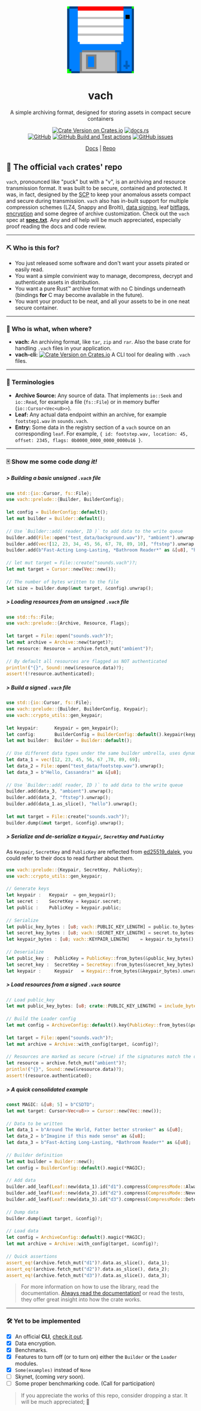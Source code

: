 <p align="center">
  <img src="media/logo.png" alt=".vach logo" width="180" height="180">
</p>
<h1 align=center>
  <strong>vach</strong>
</h1>
<p align=center> A simple archiving format, designed for storing assets in compact secure containers </p>

<p align=center>
  <a href="https://crates.io/crates/vach"><img alt="Crate Version on Crates.io" src="https://img.shields.io/crates/v/vach?style=flat-square"></a>
  <a href="https://docs.rs/vach"><img alt="docs.rs" src="https://img.shields.io/docsrs/vach?style=flat-square"></a>
  <br/>
  <a href="https://github.com/zeskeertwee/vach/blob/main/LICENSE"><img alt="GitHub" src="https://img.shields.io/github/license/zeskeertwee/vach?style=flat-square"></a>
  <a href="https://github.com/zeskeertwee/vach/actions/workflows/tests.yml"><img alt="GitHub Build and Test actions" src="https://github.com/zeskeertwee/vach/actions/workflows/tests.yml/badge.svg"></a>
  <a href="https://github.com/zeskeertwee/vach/issues"><img alt="GitHub issues" src="https://img.shields.io/github/issues-raw/zeskeertwee/vach?style=flat-square"></a>
</p>
<p align=center>
 <a href="https://docs.rs/vach">Docs</a> | <a href="https://github.com/zeskeertwee/vach">Repo</a>
</p>

## 👔 The official `vach` crates' repo

`vach`, pronounced like "puck" but with a "v", is an archiving and resource transmission format. It was built to be secure, contained and protected. It was, in fact, designed by the [SCP](https://en.wikipedia.org/wiki/SCP_Foundation) to keep your anomalous assets compact and secure during transmission. `vach` also has in-built support for multiple compression schemes (LZ4, Snappy and Brolti), [data signing](https://github.com/dalek-cryptography/ed25519-dalek), leaf [bitflags](https://docs.rs/vach/latest/vach/archive/struct.Flags.html), [encryption](https://docs.rs/aes-gcm/latest/aes_gcm/) and some degree of archive customization. Check out the `vach` spec at **[spec.txt](https://github.com/zeskeertwee/vach/blob/main/spec/main.txt)**. Any and *all* help will be much appreciated, especially proof reading the docs and code review.

---

### ⛏ Who is this for?

- You just released some software and don't want your assets pirated or easily read.
- You want a simple convinient way to manage, decompress, decrypt and authenticate assets in distribution.
- You want a pure Rust™️ archive format with no C bindings underneath (bindings **for** C may become available in the future).
- You want your product to be neat, and all your assets to be in one neat  secure container.

---

### 🤷 Who is what, when where?

- **vach:** An archiving format, like `tar`, `zip` and `rar`.  Also the base crate for handling `.vach` files in your application.
- **vach-cli:** <a href="https://crates.io/crates/vach-cli"><img alt="Crate Version on Crates.io" src="https://img.shields.io/crates/v/vach-cli?style=flat-square"></a> A CLI tool for dealing with `.vach` files.

---

### 👄 Terminologies

- **Archive Source:** Any source of data. That implements `io::Seek` and `io::Read`, for example a file (`fs::File`) or in memory buffer (`io::Cursor<Vec<u8>>`).
- **Leaf:** Any actual data endpoint within an archive, for example `footstep1.wav` in `sounds.vach`.
- **Entry:** Some data in the registry section of a `vach` source on an corresponding `leaf`. For example, `{ id: footstep.wav, location: 45, offset: 2345, flags: 0b0000_0000_0000_0000u16 }`.

---

### 🀄 Show me some code _dang it!_

##### > Building a basic unsigned `.vach` file

```rust
use std::{io::Cursor, fs::File};
use vach::prelude::{Builder, BuilderConfig};

let config = BuilderConfig::default();
let mut builder = Builder::default();

// Use `Builder::add( reader, ID )` to add data to the write queue
builder.add(File::open("test_data/background.wav")?, "ambient").unwrap();
builder.add(vec![12, 23, 34, 45, 56, 67, 78, 89, 10], "ftstep").unwrap();
builder.add(b"Fast-Acting Long-Lasting, *Bathroom Reader*" as &[u8], "hello").unwrap();

// let mut target = File::create("sounds.vach")?;
let mut target = Cursor::new(Vec::new());

// The number of bytes written to the file
let size = builder.dump(&mut target, &config).unwrap();
```

##### > Loading resources from an unsigned `.vach` file

```rust
use std::fs::File;
use vach::prelude::{Archive, Resource, Flags};

let target = File::open("sounds.vach")?;
let mut archive = Archive::new(target)?;
let resource: Resource = archive.fetch_mut("ambient")?;

// By default all resources are flagged as NOT authenticated
println!("{}", Sound::new(&resource.data)?);
assert!(!resource.authenticated);
```

##### > Build a signed `.vach` file

```rust
use std::{io::Cursor, fs::File};
use vach::prelude::{Builder, BuilderConfig, Keypair};
use vach::crypto_utils::gen_keypair;

let keypair:      Keypair = gen_keypair();
let config:       BuilderConfig = BuilderConfig::default().keypair(keypair);
let mut builder:  Builder = Builder::default();

// Use different data types under the same builder umbrella, uses dynamic dispatch
let data_1 = vec![12, 23, 45, 56, 67 ,78, 89, 69];
let data_2 = File::open("test_data/footstep.wav").unwrap();
let data_3 = b"Hello, Cassandra!" as &[u8];

// Use `Builder::add( reader, ID )` to add data to the write queue
builder.add(data_3, "ambient").unwrap();
builder.add(data_2, "ftstep").unwrap();
builder.add(data_1.as_slice(), "hello").unwrap();

let mut target = File::create("sounds.vach")?;
builder.dump(&mut target, &config).unwrap();
```

##### > Serialize and de-serialize a `Keypair`, `SecretKey` and `PublicKey`

As `Keypair`, `SecretKey` and `PublicKey` are reflected from [ed25519_dalek](https://docs.rs/ed25519-dalek/latest/ed25519_dalek/), you could refer to their docs to read further about them.

```rust
use vach::prelude::{Keypair, SecretKey, PublicKey};
use vach::crypto_utils::gen_keypair;

// Generate keys
let keypair :   Keypair  = gen_keypair();
let secret :    SecretKey = keypair.secret;
let public :    PublicKey = keypair.public;

// Serialize
let public_key_bytes : [u8; vach::PUBLIC_KEY_LENGTH] = public.to_bytes();
let secret_key_bytes : [u8; vach::SECRET_KEY_LENGTH] = secret.to_bytes();
let keypair_bytes : [u8; vach::KEYPAIR_LENGTH]    = keypair.to_bytes();

// Deserialize
let public_key :  PublicKey = PublicKey::from_bytes(&public_key_bytes).unwrap();
let secret_key :  SecretKey = SecretKey::from_bytes(&secret_key_bytes).unwrap();
let keypair :     Keypair   = Keypair::from_bytes(&keypair_bytes).unwrap();
```

##### > Load resources from a signed `.vach` source

```rust
// Load public_key
let mut public_key_bytes: [u8; crate::PUBLIC_KEY_LENGTH] = include_bytes!(PUBLIC_KEY);

// Build the Loader config
let mut config = ArchiveConfig::default().key(PublicKey::from_bytes(&public_key_bytes)?);

let target = File::open("sounds.vach")?;
let mut archive = Archive::with_config(target, &config)?;

// Resources are marked as secure (=true) if the signatures match the data
let resource = archive.fetch_mut("ambient")?;
println!("{}", Sound::new(&resource.data)?);
assert!(resource.authenticated);
```

##### > A quick consolidated example

```rust
const MAGIC: &[u8; 5] = b"CSDTD";
let mut target: Cursor<Vec<u8>> = Cursor::new(Vec::new());

// Data to be written
let data_1 = b"Around The World, Fatter better stronker" as &[u8];
let data_2 = b"Imagine if this made sense" as &[u8];
let data_3 = b"Fast-Acting Long-Lasting, *Bathroom Reader*" as &[u8];

// Builder definition
let mut builder = Builder::new();
let config = BuilderConfig::default().magic(*MAGIC);

// Add data
builder.add_leaf(Leaf::new(data_1).id("d1").compress(CompressMode::Always))?;
builder.add_leaf(Leaf::new(data_2).id("d2").compress(CompressMode::Never))?;
builder.add_leaf(Leaf::new(data_3).id("d3").compress(CompressMode::Detect))?;

// Dump data
builder.dump(&mut target, &config)?;

// Load data
let config = ArchiveConfig::default().magic(*MAGIC);
let mut archive = Archive::with_config(target, &config)?;

// Quick assertions
assert_eq!(archive.fetch_mut("d1")?.data.as_slice(), data_1);
assert_eq!(archive.fetch_mut("d2")?.data.as_slice(), data_2);
assert_eq!(archive.fetch_mut("d3")?.data.as_slice(), data_3);
```

> For more information on how to use the library, read the documentation. [Always read the documentation!](https://youtu.be/TUE_HSgQiG0?t=91) or read the tests, they offer great insight into how the crate works.

---

### 🛠 Yet to be implemented

- [x] An official **CLI**, [check it out](https://crates.io/crates/vach-cli).
- [x] Data encryption.
- [x] Benchmarks.
- [x] Features to turn off (or to turn on) either the `Builder` or the `Loader` modules.
- [x] `Some(examples)` instead of `None`
- [ ] Skynet, (coming _very_ soon). 
- [ ] Some proper benchmarking code. (Call for participation)

> If you appreciate the works of this repo, consider dropping a star. It will be much appreciated; 🌟
